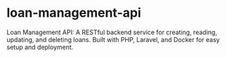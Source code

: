 # loan-management-api
Loan Management API: A RESTful backend service for creating, reading, updating, and deleting loans. Built with PHP, Laravel, and Docker for easy setup and deployment.
